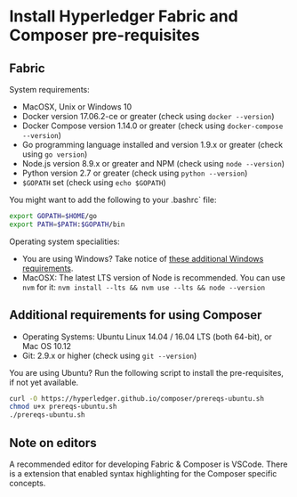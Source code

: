# Install Hyperledger Fabric and Composer pre-requisites

## Fabric

System requirements:

- MacOSX, Unix or Windows 10
- Docker version 17.06.2-ce or greater (check using `docker --version`)
- Docker Compose version 1.14.0 or greater (check using `docker-compose --version`)
- Go programming language installed and version 1.9.x or greater (check using `go version`)
- Node.js version 8.9.x or greater and NPM (check using `node --version`)
- Python version 2.7 or greater (check using `python --version`)
- `$GOPATH` set (check using `echo $GOPATH`)

You might want to add the following to your .bashrc` file:

```bash
export GOPATH=$HOME/go
export PATH=$PATH:$GOPATH/bin
```

Operating system specialities:

- You are using Windows? Take notice of [these additional Windows requirements](http://hyperledger-fabric.readthedocs.io/en/latest/prereqs.html#windows-extras).
- MacOSX: The latest LTS version of Node is recommended. You can use `nvm` for it: `nvm install --lts && nvm use --lts && node --version`

## Additional requirements for using Composer

- Operating Systems: Ubuntu Linux 14.04 / 16.04 LTS (both 64-bit), or Mac OS 10.12
- Git: 2.9.x or higher (check using `git --version`)

You are using Ubuntu? Run the following script to install the pre-requisites, if not yet available.

```bash
curl -O https://hyperledger.github.io/composer/prereqs-ubuntu.sh
chmod u+x prereqs-ubuntu.sh
./prereqs-ubuntu.sh
```

## Note on editors

A recommended editor for developing Fabric & Composer is VSCode. There is a extension that enabled syntax highlighting for the Composer specific concepts.
